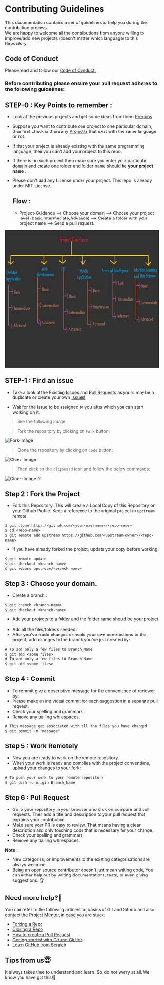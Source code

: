 # Contributing Guidelines  

This documentation contains a set of guidelines to help you during the contribution process.   
We are happy to welcome all the contributions from anyone willing to improve/add new projects (doesn't matter which language) to this Repository.

Code of Conduct
---------------

Please read and follow our [Code of Conduct.](https://github.com/Kushal997-das/Project-Guidance/blob/main/CODE_OF_CONDUCT.md)

### Before contributing please ensure your **pull request** adheres to the following guidelines:


## STEP-0 : Key Points to remember :
  - Look at the previous projects and get some ideas from them [Previous](https://github.com/Kushal997-das/Project-Guidance)
  - Suppose you want to contribute one project to one particular domain, then first check is there any [Project/s](https://github.com/Kushal997-das/Project-Guidance) that exist with the same language or not.
  - If that your project is already existing with the same programming language, then you can't add your project to this repo. 
  - If there is no such project then make sure you enter your particular domain and create one folder and folder name should be **your project name** .
  - Please don't add any License under your project. This repo is already under MIT License.
  
  
    ## **Flow** :
      - Project-Guidance --> Choose your domain --> Choose your project level (basic,Intermediate,Advance) --> Create a folder with your project name --> Send a pull request.
  <img align="center" alt="png" height='450px' width="950px" src="https://github.com/Kushal997-das/Project-Guidance/blob/main/Documents/official%20sructure%20tree.png" />   
       
 
## STEP-1 : Find an issue
  - Take a look at the Existing [Issues](https://github.com/Kushal997-das/Project-Guidance/issues) and [Pull Requests](https://github.com/Kushal997-das/Project-Guidance/pulls) as yours may be a duplicate  or create your own [Issues!](https://github.com/Kushal997-das/Project-Guidance/issues) 
  
  - Wait for the Issue to be assigned to you after which you can start working on it.
  
  
> See the following image:
 
 > Fork the repository by clicking on `Fork` button:
 
 ![Fork-Image](https://github.com/TawfikYasser/Project-Guidance/blob/main/Documents/Fork-Image.png)
  
 > Clone the repository by clicking on `Code` button:
 
 ![Clone-Image](https://github.com/TawfikYasser/Project-Guidance/blob/main/Documents/Clone-Image.png)
 
 > Then click on the `clipboard` icon and follow the below commands: 
 
 ![Clone-Image-2](https://github.com/TawfikYasser/Project-Guidance/blob/main/Documents/Clone-Link-Image.png)
 
  
## Step 2 : Fork the Project  
- Fork this Repository. This will create a Local Copy of this Repository on your Github Profile. Keep a reference to the original project in `upstream` remote.  
 ```  
 $ git clone https://github.com/<your-username>/<repo-name>  
 $ cd <repo-name>  
 $ git remote add upstream https://github.com/<upstream-owner>/<repo-name>  
 ```  
 
- If you have already forked the project, update your copy before working.  
 ```  
 $ git remote update  
 $ git checkout <branch-name>  
 $ git rebase upstream/<branch-name>  
 ```  
 
 ## Step 3 : Choose your domain.
- Create a branch  :
 ``` 
 $ git branch <branch-name>
 $ git checkout <branch-name>

  ```
 
- Add your projects to a folder and the folder name should be your project .   
- Add all the files/folders needed.  
- After you've made changes or made your own contributions to the project, add changes to the branch you've just created by:
 ```
 # To add only a few files to Branch_Name
 $ git add <some files>
 # To add only a few files to Branch_Name
 $ git add <some files>
  ```
  
 
## Step 4 : Commit  
- To commit give a descriptive message for the convenience of reviewer by:  
- Please make an individual commit for each suggestion in a separate pull request.
- Check your spelling and grammars.
- Remove any trailing whitespaces.
```
# This message get associated with all the files you have changed  
$ git commit -m "message"  
```  

## Step 5 : Work Remotely  
- Now you are ready to work on the remote repository.  
- When your work is ready and complies with the project conventions, upload your changes to your fork:  
  
 ```  
 # To push your work to your remote repository  
 $ git push -u origin Branch_Name  
 ```
 
 ## Step 6 : Pull Request  
- Go to your repository in your browser and click on compare and pull requests. Then add a title and description to your pull request that explains your contribution.  
- Make sure your PR is easy to review. That means having a clear description and only touching code that is necessary for your change.
- Check your spelling and grammars.
- Remove any trailing whitespaces.

**Note** :
  - New categories, or improvements to the existing categorisations are always welcome.
  - Being an open source contributor doesn't just mean writing code, You can either help out by writing documentations, tests, or even giving suggestions. 🏆
  
## Need more help?🤔  
You can refer to the following articles on basics of Git and Github and also contact the Project [Mentor](https://github.com/Kushal997-das/), in case you are stuck:  
- [Forking a Repo](https://help.github.com/en/github/getting-started-with-github/fork-a-repo)  
- [Cloning a Repo](https://help.github.com/en/desktop/contributing-to-projects/creating-an-issue-or-pull-request)  
- [How to create a Pull Request](https://opensource.com/article/19/7/create-pull-request-github)  
- [Getting started with Git and GitHub](https://towardsdatascience.com/getting-started-with-git-and-github-6fcd0f2d4ac6)  
- [Learn GitHub from Scratch](https://www.youtube.com/watch?v=BCQHnlnPusY&list=PLozRqGzj97d02YjR5JVqDwN2K0cAiT7VK)  
  
Tips from us😇
-------------
It always takes time to understand and learn. So, do not worry at all. We know you have got this!💪
